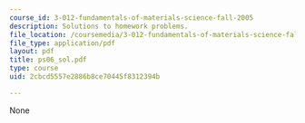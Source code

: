 ```yaml
---
course_id: 3-012-fundamentals-of-materials-science-fall-2005
description: Solutions to homework problems.
file_location: /coursemedia/3-012-fundamentals-of-materials-science-fall-2005/2cbcd5557e2886b8ce70445f8312394b_ps06_sol.pdf
file_type: application/pdf
layout: pdf
title: ps06_sol.pdf
type: course
uid: 2cbcd5557e2886b8ce70445f8312394b

---
```

None